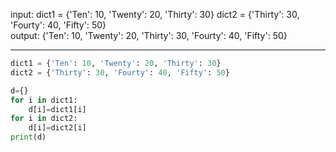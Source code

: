 input:
dict1 = {'Ten': 10, 'Twenty': 20, 'Thirty': 30}
dict2 = {'Thirty': 30, 'Fourty': 40, 'Fifty': 50}  
output:
{'Ten': 10, 'Twenty': 20, 'Thirty': 30, 'Fourty': 40, 'Fifty': 50}

---

```python
dict1 = {'Ten': 10, 'Twenty': 20, 'Thirty': 30}
dict2 = {'Thirty': 30, 'Fourty': 40, 'Fifty': 50}

d={}
for i in dict1:
    d[i]=dict1[i]
for i in dict2:
    d[i]=dict2[i]
print(d)
```
